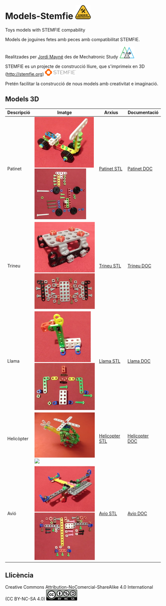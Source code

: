 # Models-Stemfie   <img src="Patinet/Imatges/UnderConstruction.png" width="50" />

Toys models with STEMFIE compability

Models de joguines fetes amb peces amb compatibilitat STEMFIE. 

Realitzades per [Jordi Mayné](https://github.com/maynej) des de Mechatronic Study  <img src="Patinet/Imatges/Logo3senseFons.png" width="50" />

STEMFIE es un projecte de construcció lliure, que s'imprimeix en 3D (http://stemfie.org)  <img src="Patinet/Imatges/LogoSTEMFIE.png" width="100" />

Pretén facilitar la construcció de nous models amb creativitat e imaginació. 

## Models 3D
  
Descripció         | Imatge          | Arxius     | Documentació    
------------- | ------------- | ------------- | -------------
Patinet |![](Patinet/Imatges/Patinet.jpg) ![](Patinet/Imatges/PatinetAss.jpg) | [Patinet STL](https://github.com/maynej/Models-Stemfie/Patinet/STL) | [Patinet DOC](https://github.com/maynej/Models-Stemfie/Patinet/DOC)
Trineu |![](Trineu/Imatges/Trineu.jpg) ![](Trineu/Imatges/TrineuAss.jpg) | [Trineu STL](https://github.com/maynej/Models-Stemfie/Trineu/STL) | [Trineu DOC](https://github.com/maynej/Models-Stemfie/Trineu/DOC)
Llama |![](Llama/Imatges/Llama.jpg) ![](Llama/Imatges/LlamaAss.jpg) | [Llama STL](https://github.com/maynej/Models-Stemfie/Llama/STL) | [Llama DOC](https://github.com/maynej/Models-Stemfie/Llama/DOC)
Helicòpter |![](Helicopter/Imatges/Helicopter.jpg) ![](Helicopter/Imatges/HelicopterAss.jpg) | [Helicopter STL](https://github.com/maynej/Models-Stemfie/Helicopter/STL) | [Helicopter DOC](https://github.com/maynej/Models-Stemfie/Helicopter/DOC)
Avió |![](Avio/Imatges/Avio2.jpg) ![](Avio/Imatges/AvioAss.jpg) | [Avio STL](https://github.com/maynej/Models-Stemfie/Avio/STL) | [Avio DOC](https://github.com/maynej/Models-Stemfie/Avio/DOC)


## Llicència

Creative Commons Attribution-NoComercial-ShareAlike 4.0 International (CC BY-NC-SA 4.0)  <img src="Patinet/Imatges/CC.png" width="100" />
